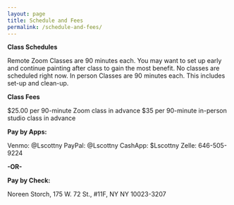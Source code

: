 ```yaml
---
layout: page
title: Schedule and Fees
permalink: /schedule-and-fees/
---
```

**Class Schedules**

Remote Zoom Classes are 90 minutes each. You may want to set up early and continue painting after class to gain the most benefit. No classes are scheduled right now.
In person Classes are 90 minutes each. This includes set-up and clean-up.

**Class Fees**

$25.00 per 90-minute Zoom class in advance
$35 per 90-minute in-person studio class in advance

**Pay by Apps:**

Venmo: @Lscottny
PayPal: @Lscottny
CashApp: $Lscottny
Zelle: 646-505-9224

**-OR-**

**Pay by Check:**

Noreen Storch, 175 W. 72 St., #11F, NY NY 10023-3207
